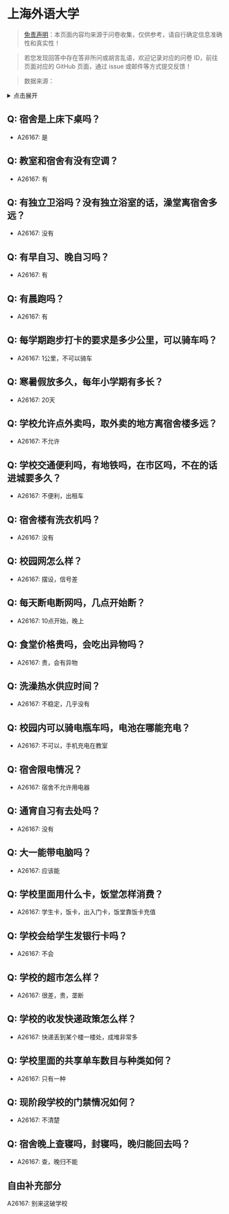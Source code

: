 # 上海外语大学

> [免责声明](https://colleges.chat/#_3)：本页面内容均来源于问卷收集，仅供参考，请自行确定信息准确性和真实性！

> 若您发现回答中存在答非所问或胡言乱语，欢迎记录对应的问卷 ID，前往页面对应的 GitHub 页面，通过 issue 或邮件等方式提交反馈！

> 数据来源：

<details><summary>点击展开</summary>
<ul>
<li>A26167: 匿名 (2024 年 07 月)</li>
</ul>
</details>

## Q: 宿舍是上床下桌吗？

- A26167: 是

## Q: 教室和宿舍有没有空调？

- A26167: 有

## Q: 有独立卫浴吗？没有独立浴室的话，澡堂离宿舍多远？

- A26167: 没有

## Q: 有早自习、晚自习吗？

- A26167: 有

## Q: 有晨跑吗？

- A26167: 有

## Q: 每学期跑步打卡的要求是多少公里，可以骑车吗？

- A26167: 1公里，不可以骑车

## Q: 寒暑假放多久，每年小学期有多长？

- A26167: 20天

## Q: 学校允许点外卖吗，取外卖的地方离宿舍楼多远？

- A26167: 不允许

## Q: 学校交通便利吗，有地铁吗，在市区吗，不在的话进城要多久？

- A26167: 不便利，出租车

## Q: 宿舍楼有洗衣机吗？

- A26167: 没有

## Q: 校园网怎么样？

- A26167: 摆设，信号差

## Q: 每天断电断网吗，几点开始断？

- A26167: 10点开始，晚上

## Q: 食堂价格贵吗，会吃出异物吗？

- A26167: 贵，会有异物

## Q: 洗澡热水供应时间？

- A26167: 不稳定，几乎没有

## Q: 校园内可以骑电瓶车吗，电池在哪能充电？

- A26167: 不可以，手机充电在教室

## Q: 宿舍限电情况？

- A26167: 宿舍不允许用电器

## Q: 通宵自习有去处吗？

- A26167: 没有

## Q: 大一能带电脑吗？

- A26167: 应该能

## Q: 学校里面用什么卡，饭堂怎样消费？

- A26167: 学生卡，饭卡，出入门卡，饭堂靠饭卡充值

## Q: 学校会给学生发银行卡吗？

- A26167: 不会

## Q: 学校的超市怎么样？

- A26167: 很差，贵，垄断

## Q: 学校的收发快递政策怎么样？

- A26167: 快递丢到某个楼一楼处，成堆非常多

## Q: 学校里面的共享单车数目与种类如何？

- A26167: 只有一种

## Q: 现阶段学校的门禁情况如何？

- A26167: 不清楚

## Q: 宿舍晚上查寝吗，封寝吗，晚归能回去吗？

- A26167: 查，晚归不能

## 自由补充部分

A26167: 别来这破学校
